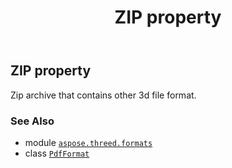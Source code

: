 ﻿---
title: ZIP property
second_title: Aspose.3D for Python via .NET API References
description: 
type: docs
weight: 560
url: /python-net/aspose.threed.formats/pdfformat/zip/
is_root: false
---

## ZIP property


Zip archive that contains other 3d file format.

### See Also
* module [`aspose.threed.formats`](../../)
* class [`PdfFormat`](/3d/python-net/aspose.threed.formats/pdfformat)
